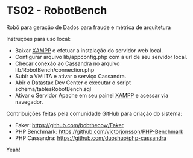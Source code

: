 TS02 - RobotBench
=====

Robô para geração de Dados para fraude e métrica de arquitetura

Instruções para uso local:

- Baixar [XAMPP][xampp] e efetuar a instalação do servidor web local.
- Configurar arquivo lib/appconfig.php com a url de seu servidor local.
- Checar conexão ao Cassandra no arquivo lib/RobotBench/connection.php
- Subir a VM ITA e ativar o serviço Cassandra.
- Abir o Datastax Dev Center e executar o script schema/tablesRobotBench.sql
- Ativar o Servidor Apache em seu painel [XAMPP][xampp] e acessar via navegador.


Contribuições feitas pela comunidade GitHub para criação do sistema:

- Faker: https://github.com/bobthecow/Faker
- PHP Benchmark: https://github.com/victorjonsson/PHP-Benchmark
- PHP Cassandra: https://github.com/duoshuo/php-cassandra

Yeah!

 [xampp]: https://www.apachefriends.org/pt_br/index.html

